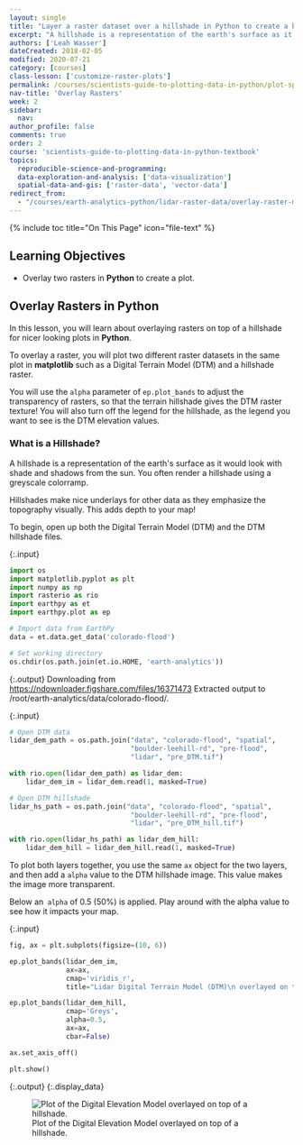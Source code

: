 ```yaml
---
layout: single
title: "Layer a raster dataset over a hillshade in Python to create a beautiful basemap that represents topography."
excerpt: "A hillshade is a representation of the earth's surface as it would look with shade and shadows from the sun. Learn how to overlay raster data on top of a hillshade in Python."
authors: ['Leah Wasser']
dateCreated: 2018-02-05
modified: 2020-07-21
category: [courses]
class-lesson: ['customize-raster-plots']
permalink: /courses/scientists-guide-to-plotting-data-in-python/plot-spatial-data/customize-raster-plots/overlay-raster-maps/
nav-title: 'Overlay Rasters'
week: 2
sidebar:
  nav:
author_profile: false
comments: true
order: 2
course: 'scientists-guide-to-plotting-data-in-python-textbook'
topics:
  reproducible-science-and-programming:
  data-exploration-and-analysis: ['data-visualization']
  spatial-data-and-gis: ['raster-data', 'vector-data']
redirect_from:
  - "/courses/earth-analytics-python/lidar-raster-data/overlay-raster-maps/"
---
```


{% include toc title="On This Page" icon="file-text" %}

<div class='notice--success' markdown="1">

## <i class="fa fa-graduation-cap" aria-hidden="true"></i> Learning Objectives

* Overlay two rasters in **Python** to create a plot.

</div>


## Overlay Rasters in Python

In this lesson, you will learn about overlaying rasters on top of a hillshade for nicer looking plots in **Python**. 

To overlay a raster, you will plot two different raster datasets in the same plot in **matplotlib** such as a Digital Terrain Model (DTM) and a hillshade raster. 

You will use the `alpha` parameter of `ep.plot_bands` to adjust the transparency of rasters, so that the terrain hillshade gives the DTM raster texture! You will also turn off the legend for the hillshade, as the legend you want to see is the DTM elevation values.


### What is a Hillshade?

A hillshade is a representation of the earth's surface as it would look with shade and shadows from the sun. You often render a hillshade using a greyscale colorramp.

Hillshades make nice underlays for other data as they emphasize the topography visually. This adds depth to your map!

To begin, open up both the Digital Terrain Model (DTM) and the DTM hillshade files.

{:.input}
```python
import os
import matplotlib.pyplot as plt
import numpy as np
import rasterio as rio
import earthpy as et
import earthpy.plot as ep

# Import data from EarthPy
data = et.data.get_data('colorado-flood')

# Set working directory
os.chdir(os.path.join(et.io.HOME, 'earth-analytics'))
```

{:.output}
    Downloading from https://ndownloader.figshare.com/files/16371473
    Extracted output to /root/earth-analytics/data/colorado-flood/.



{:.input}
```python
# Open DTM data
lidar_dem_path = os.path.join("data", "colorado-flood", "spatial", 
                              "boulder-leehill-rd", "pre-flood", 
                              "lidar", "pre_DTM.tif")

with rio.open(lidar_dem_path) as lidar_dem:
    lidar_dem_im = lidar_dem.read(1, masked=True)

# Open DTM hillshade
lidar_hs_path = os.path.join("data", "colorado-flood", "spatial", 
                              "boulder-leehill-rd", "pre-flood", 
                              "lidar", "pre_DTM_hill.tif")

with rio.open(lidar_hs_path) as lidar_dem_hill:
    lidar_dem_hill = lidar_dem_hill.read(1, masked=True)
```

To plot both layers together, you use the same `ax` object for the two layers, and then add a `alpha` value to the DTM hillshade image. This value makes the image more transparent. 

Below an` alpha` of 0.5 (50%) is applied. Play around with the alpha value to see how it impacts your map.

{:.input}
```python
fig, ax = plt.subplots(figsize=(10, 6))

ep.plot_bands(lidar_dem_im, 
              ax=ax, 
              cmap='viridis_r',
              title="Lidar Digital Terrain Model (DTM)\n overlayed on top of a hillshade")

ep.plot_bands(lidar_dem_hill, 
              cmap='Greys', 
              alpha=0.5, 
              ax=ax, 
              cbar=False)

ax.set_axis_off()

plt.show()
```

{:.output}
{:.display_data}

<figure>

<img src = "{{ site.url }}/images/courses/plot-data-in-python-textbook/02-plot-spatial-data/raster-plots/2018-02-05-maps02-overlay-rasters/2018-02-05-maps02-overlay-rasters_5_0.png" alt = "Plot of the Digital Elevation Model overlayed on top of a hillshade.">
<figcaption>Plot of the Digital Elevation Model overlayed on top of a hillshade.</figcaption>

</figure>



